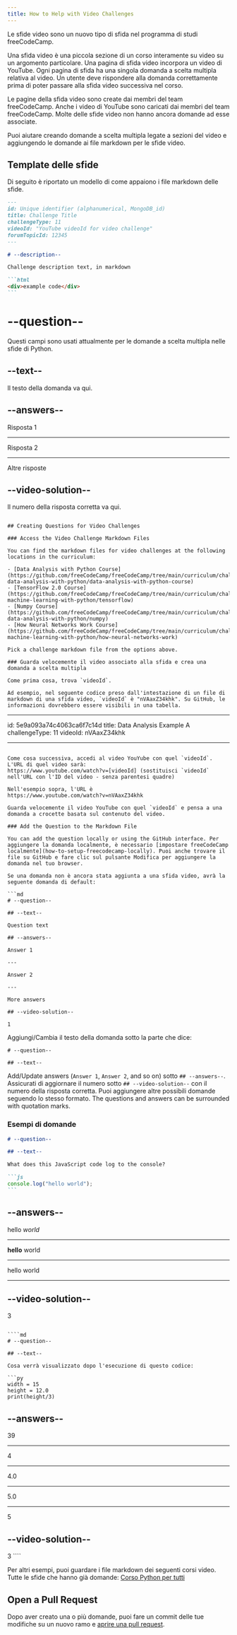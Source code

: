 ```yaml
---
title: How to Help with Video Challenges
---
```


Le sfide video sono un nuovo tipo di sfida nel programma di studi freeCodeCamp.

Una sfida video è una piccola sezione di un corso interamente su video su un argomento particolare. Una pagina di sfida video incorpora un video di YouTube. Ogni pagina di sfida ha una singola domanda a scelta multipla relativa al video. Un utente deve rispondere alla domanda correttamente prima di poter passare alla sfida video successiva nel corso.

Le pagine della sfida video sono create dai membri del team freeCodeCamp. Anche i video di YouTube sono caricati dai membri del team freeCodeCamp. Molte delle sfide video non hanno ancora domande ad esse associate.

Puoi aiutare creando domande a scelta multipla legate a sezioni del video e aggiungendo le domande ai file markdown per le sfide video.

## Template delle sfide

Di seguito è riportato un modello di come appaiono i file markdown delle sfide.

````md
---
id: Unique identifier (alphanumerical, MongoDB_id)
title: Challenge Title
challengeType: 11
videoId: "YouTube videoId for video challenge"
forumTopicId: 12345
---

# --description--

Challenge description text, in markdown

```html
<div>example code</div>
```
````

# --question--

Questi campi sono usati attualmente per le domande a scelta multipla nelle sfide di Python.

## --text--

Il testo della domanda va qui.

## --answers--

Risposta 1

---

Risposta 2

---

Altre risposte

## --video-solution--

Il numero della risposta corretta va qui.

```

## Creating Questions for Video Challenges

### Access the Video Challenge Markdown Files

You can find the markdown files for video challenges at the following locations in the curriculum:

- [Data Analysis with Python Course](https://github.com/freeCodeCamp/freeCodeCamp/tree/main/curriculum/challenges/english/08-data-analysis-with-python/data-analysis-with-python-course)
- [TensorFlow 2.0 Course](https://github.com/freeCodeCamp/freeCodeCamp/tree/main/curriculum/challenges/english/11-machine-learning-with-python/tensorflow)
- [Numpy Course](https://github.com/freeCodeCamp/freeCodeCamp/tree/main/curriculum/challenges/english/08-data-analysis-with-python/numpy)
- [How Neural Networks Work Course](https://github.com/freeCodeCamp/freeCodeCamp/tree/main/curriculum/challenges/english/11-machine-learning-with-python/how-neural-networks-work)

Pick a challenge markdown file from the options above.

### Guarda velocemente il video associato alla sfida e crea una domanda a scelta multipla

Come prima cosa, trova `videoId`.

Ad esempio, nel seguente codice preso dall'intestazione di un file di markdown di una sfida video, `videoId` è "nVAaxZ34khk". Su GitHub, le informazioni dovrebbero essere visibili in una tabella.

```

---

id: 5e9a093a74c4063ca6f7c14d
title: Data Analysis Example A challengeType: 11
videoId: nVAaxZ34khk

---

````

Come cosa successiva, accedi al video YouYube con quel `videoId`. L'URL di quel video sarà:
https://www.youtube.com/watch?v=[videoId] (sostituisci `videoId` nell'URL con l'ID del video - senza parentesi quadre)

Nell'esempio sopra, l'URL è
https://www.youtube.com/watch?v=nVAaxZ34khk

Guarda velocemente il video YouTube con quel `videoId` e pensa a una domanda a crocette basata sul contenuto del video.

### Add the Question to the Markdown File

You can add the question locally or using the GitHub interface. Per aggiungere la domanda localmente, è necessario [impostare freeCodeCamp localmente](how-to-setup-freecodecamp-locally). Puoi anche trovare il file su GitHub e fare clic sul pulsante Modifica per aggiungere la domanda nel tuo browser.

Se una domanda non è ancora stata aggiunta a una sfida video, avrà la seguente domanda di default:

```md
# --question--

## --text--

Question text

## --answers--

Answer 1

---

Answer 2

---

More answers

## --video-solution--

1
````

Aggiungi/Cambia il testo della domanda sotto la parte che dice:

```
# --question--

## --text--
```

Add/Update answers (`Answer 1`, `Answer 2`, and so on) sotto `## --answers--`. Assicurati di aggiornare il numero sotto `## --video-solution--` con il numero della risposta corretta. Puoi aggiungere altre possibili domande seguendo lo stesso formato. The questions and answers can be surrounded with quotation marks.

### Esempi di domande

````md
# --question--

## --text--

What does this JavaScript code log to the console?

```js
console.log("hello world");
```
````

## --answers--

hello _world_

---

**hello** world

---

hello world

---

## --video-solution--

3

`````

````md
# --question--

## --text--

Cosa verrà visualizzato dopo l'esecuzione di questo codice:

```py
width = 15
height = 12.0
print(height/3)
`````

## --answers--

39

---

4

---

4.0

---

5.0

---

5

## --video-solution--

3 ````

Per altri esempi, puoi guardare i file markdown dei seguenti corsi video. Tutte le sfide che hanno già domande: [Corso Python per tutti](https://github.com/freeCodeCamp/freeCodeCamp/tree/main/curriculum/challenges/english/07-scientific-computing-with-python/python-for-everybody)

## Open a Pull Request

Dopo aver creato una o più domande, puoi fare un commit delle tue modifiche su un nuovo ramo e [aprire una pull request](how-to-open-a-pull-request).
